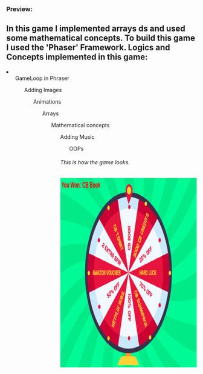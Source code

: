 ### Preview:
<h2> In this game I implemented arrays ds and used some mathematical concepts. 
To build this game I used the 'Phaser' Framework.
Logics and Concepts implemented in this game:</h2>
<li>
  <ul> GameLoop in Phraser
  <ul> Adding Images
  <ul> Animations 
  <ul> Arrays 
  <ul> Mathematical concepts
  <ul> Adding Music
  <ul> OOPs </ul>
</li>
    
###### This is how the game looks.
<img src="saw.PNG" alt="Trulli" width="700" height="500"><br><br><br>
